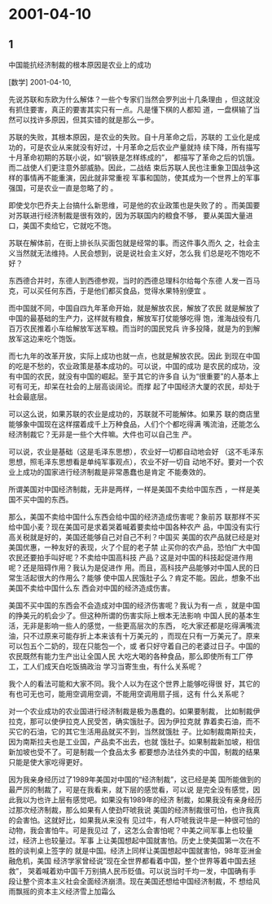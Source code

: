 # 2001-04-10

## 1

中国能抗经济制裁的根本原因是农业上的成功  

[数学] 2001-04-10,


先说苏联和东欧为什么解体？一些个专家们当然会罗列出十几条理由 ，但这就没有抓住要害，真正的要害其实只有一点。凡是懂下棋的人都知 道，一盘棋输了当然可以找许多原因，但其实错的就是那么一步。 

苏联的失败，其根本原因，是农业的失败。自十月革命之后，苏联的 工业化是成功的，可是农业从来就没有好过，十月革命之后农业产量就持 续下降，所有描写十月革命初期的苏联小说，如“钢铁是怎样练成的”， 都描写了革命之后的饥饿。而二战使人们更注意外部威胁。因此，二战结 束后苏联人民也注重象卫国战争这样的事情再不能重演，因此就非常重视 军事和国防，使其成为一个世界上的军事强国，可是农业一直是忽略了的 。 

即使戈尔巴乔夫上台搞什么新思维，可是他的农业政策也是失败了的 。而美国要对苏联进行经济制裁是很有效的，因为苏联国内的粮食不够， 要从美国大量进口，美国不卖给它，它就吃不饱。 

苏联在解体前，在街上排长队买面包就是经常的事。而这件事久而久 之，社会主义当然就无法维持。人民会想到，说是说社会主义好，怎么我 们总是吃不饱吃不好？ 

东西德合并时，东德人到西德参观，当时的西德总理科尔给每个东德 人发一百马克，可以买任何东西，于是他们都买食品，觉得水果特别便宜 。 

而中国就不同，中国自四九年革命开始，就是解放农民，解放了农民 就是解放了中国的最基础的生产力，这样就有粮食，解放军打仗能够吃得 饱，淮海战役有几百万农民推着小车给解放军送军粮。而当时的国民党兵 许多投降，就是为的到解放军这边来吃个饱饭。 

而七九年的改革开放，实际上成功也就一点，也就是解放农民。因此 到现在中国的吃是不愁的，农业政策是基本成功的。可以说，中国的成功 是农民的成功，没有中国的农民，就没有中国的崛起。至于其它的许多自 认为“很重要”的人基本上可有可无，却呆在社会的上层高谈阔论。而撑 起了中国经济大厦的农民，却处于社会最底层。 

可以这么说，如果苏联的农业是成功的，苏联就不可能解体。如果苏 联的商店里能够象中国现在这样摆着成千上万种食品，人们个个都吃得满 嘴流油，还能怎么经济制裁它？无非是一些个大件嘛。大件也可以自己生 产。 

可以说，农业是基础（这是毛泽东思想），农业好一切都自动地会好 （这不毛泽东思想，照毛泽东思想看是单纯军事观点），农业不好一切自 动地不好。要对一个农业上成功的国家进行经济制裁是非常愚蠢也是肯定 不能奏效的。 

所谓美国对中国经济制裁，无非是两样，一样是美国不卖给中国东西 ，一样是美国不买中国的东西。 

那么，美国不卖给中国什么东西会给中国的经济造成伤害呢？象前苏 联那样不买给中国小麦？现在美国可是求着哭着喊着要卖给中国各种农产 品，中国没有实行高关税就是好的，美国还能够自己对自己不利？中国买 美国的农产品就已经是对美国优惠，一种友好的表现，火了个屁的老子禁 止买你的农产品，恐怕广大中国农民还要拍手叫好呢？不卖给中国高科技 产品？这是对中国的科技起促进作用呢？还是阻碍作用？我认为是促进作 用。而且，高科技产品能够对中国人民的日常生活起很大的作用么？能够 使中国人民饿肚子么？肯定不能。因此，想象不出美国不卖给中国什么东 西会对中国的经济造成伤害。 

美国不买中国的东西会不会造成对中国的经济伤害呢？我认为有一点 ，就是中国的挣美元的机会少了。但这种所谓的伤害实际上根本无法影响 中国人民的基本生活，无非是影响一些人的感觉，一些更高层次的东西， 吃大家还都是吃得满嘴流油，只不过原来可能存折上本来该有十万美元的 ，而现在只有一万美元了。原来可以包五个二奶的，现在只能包一个，或 者只好守着自己的老婆过日子。中国的农民既然有能力生产出让全国人民 大吃大喝的各种食品，那么即使所有工厂停工，工人们成天白吃饭搞政治 学习当寄生虫，有什么关系呢？ 

我个人的看法可能和大家不同。我个人以为在这个世界上能够吃得很 好，其它的有也可无也可，能用空调用空调，不能用空调用扇子摇，这有 什么关系呢？ 

对一个农业成功的农业国进行经济制裁是极为愚蠢的。如果要制裁， 比如制裁伊拉克，那可以使伊拉克人民受苦，确实饿肚子。因为伊拉克就 靠着卖石油，而不买它的石油，它的其它生活用品就买不到，当然就饿肚 子。比如制裁南斯拉夫，因为南斯拉夫也是工业国，产品卖不出去，也就 饿肚子。如果制裁新加坡，相信新加坡也受不了。可是制裁一个食品太多 都要想办法往外卖的中国，制裁的结果只能是使大家吃得更好。 

因为我亲身经历过了1989年美国对中国的“经济制裁”，这已经是美 国所能做到的最严厉的制裁了，可是在我看来，就下层的感觉看，可以说 是完全没有感觉，因此我以为也许上层有感觉吧。如果没有1989年的经济 制裁，如果我没有亲身经历过那次经济制裁，那么如果有人使劲吓唬我说 美国的经济制裁很可怕，也许我真的会害怕。这就好比，如果我从来没有 见过牛，有人吓唬我说牛是一种很可怕的动物，我会害怕牛。可是我见过 了，这怎么会害怕呢？中美之间军事上也较量过，经济上也较量过。军事 上让美国想起中国就害怕。历史上使美国第一次在不胜的谈判桌上签字的 就是中国。经济上同样让美国想起中国就害怕，98年亚洲金融危机，美国 经济学家曾经说“现在全世界都看着中国，整个世界等着中国去拯救”， 哭着喊着劝中国千万别搞人民币贬值。可以说当时千均一发，中国确有手 段让整个资本主义社会全面经济崩溃。现在美国还想给中国经济制裁，不 想给风雨飘摇的资本主义经济雪上加霜么  




